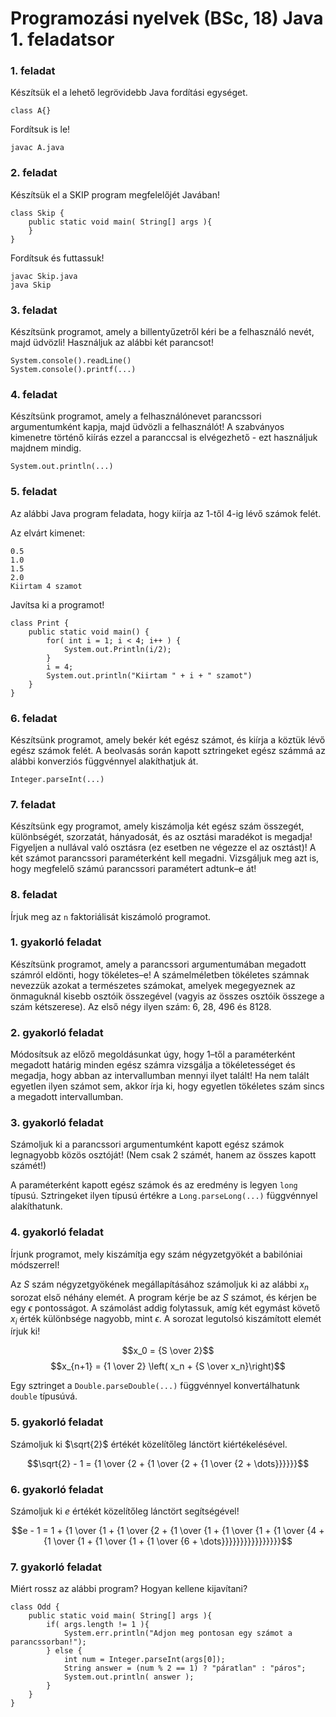 # Programozási nyelvek (BSc, 18) Java 1. feladatsor



### 1. feladat

Készítsük el a lehető legrövidebb Java fordítási egységet.

~~~{.java}
class A{}
~~~

Fordítsuk is le!

~~~
javac A.java
~~~

### 2. feladat

Készítsük el a SKIP program megfelelőjét Javában!

~~~{.java}
class Skip {
    public static void main( String[] args ){
    }
}
~~~

Fordítsuk és futtassuk!

~~~
javac Skip.java
java Skip
~~~

### 3. feladat

Készítsünk programot, amely a billentyűzetről kéri be a felhasználó nevét,
majd üdvözli! Használjuk az alábbi két parancsot!

~~~{.java}
System.console().readLine()
System.console().printf(...)
~~~

### 4. feladat

Készítsünk programot, amely a felhasználónevet parancssori argumentumként
kapja, majd üdvözli a felhasználót! A szabványos kimenetre történő kiírás
ezzel a paranccsal is elvégezhető - ezt használjuk majdnem mindig.

~~~{.java}
System.out.println(...)
~~~

### 5. feladat

Az alábbi Java program feladata, hogy kiírja az 1-től 4-ig lévő számok felét.

Az elvárt kimenet:
```
0.5
1.0
1.5
2.0
Kiirtam 4 szamot
```

Javítsa ki a programot!

~~~{.java}
class Print {
    public static void main() {
        for( int i = 1; i < 4; i++ ) {
            System.out.Println(i/2);
        }
        i = 4;
        System.out.println("Kiirtam " + i + " szamot")
    }
}
~~~

### 6. feladat

Készítsünk programot, amely bekér két egész számot, és kiírja a köztük lévő egész
számok felét. A beolvasás során kapott sztringeket egész számmá az alábbi konverziós
függvénnyel alakíthatjuk át.

~~~{.java}
Integer.parseInt(...)
~~~

### 7. feladat

Készítsünk egy programot, amely kiszámolja két egész szám összegét,
különbségét, szorzatát, hányadosát, és az osztási maradékot is megadja!
Figyeljen a nullával való osztásra (ez esetben ne végezze el az osztást)!
A két számot parancssori paraméterként kell megadni. Vizsgáljuk meg azt is,
hogy megfelelő számú parancssori paramétert adtunk–e át!

### 8. feladat

Írjuk meg az `n` faktoriálisát kiszámoló programot.

### 1. gyakorló feladat

Készítsünk programot, amely a parancssori argumentumában megadott
számról eldönti, hogy tökéletes–e! A számelméletben tökéletes számnak
nevezzük azokat a természetes számokat, amelyek megegyeznek az önmaguknál
kisebb osztóik összegével (vagyis az összes osztóik összege a szám kétszerese).
Az első négy ilyen szám: 6, 28, 496 és 8128.

### 2. gyakorló feladat

Módosítsuk az előző megoldásunkat úgy, hogy 1–től a paraméterként megadott
határig minden egész számra vizsgálja a tökéletességet és megadja, hogy abban az
intervallumban mennyi ilyet talált! Ha nem talált egyetlen ilyen számot sem,
akkor írja ki, hogy egyetlen tökéletes szám sincs a megadott intervallumban.

### 3. gyakorló feladat

Számoljuk ki a parancssori argumentumként kapott egész számok legnagyobb
közös osztóját! (Nem csak 2 számét, hanem az összes kapott számét!)

A paraméterként kapott egész számok és az eredmény is legyen `long` típusú.
Sztringeket ilyen típusú értékre a `Long.parseLong(...)` függvénnyel alakíthatunk.

### 4. gyakorló feladat

Írjunk programot, mely kiszámítja egy szám négyzetgyökét a babilóniai módszerrel!

Az $S$ szám négyzetgyökének megállapításához számoljuk ki az alábbi $x_n$ sorozat első
néhány elemét. A program kérje be az $S$ számot, és kérjen be egy $\epsilon$ pontosságot.
A számolást addig folytassuk, amíg két egymást követő $x_i$ érték különbsége nagyobb,
mint $\epsilon$. A sorozat legutolsó kiszámított elemét írjuk ki!

$$x_0 = {S \over 2}$$
$$x_{n+1} = {1 \over 2} \left( x_n + {S \over x_n}\right)$$

Egy sztringet a `Double.parseDouble(...)` függvénnyel konvertálhatunk `double` típusúvá.

### 5. gyakorló feladat

Számoljuk ki $\sqrt{2}$ értékét közelítőleg lánctört kiértékelésével.

$$\sqrt{2} - 1 = {1 \over {2 + {1 \over {2 + {1 \over {2 + \dots}}}}}}$$

### 6. gyakorló feladat

Számoljuk ki $e$ értékét közelítőleg lánctört segítségével!

$$e - 1 = 1 + {1 \over {1 + {1 \over {2 + {1 \over {1 + {1 \over {1 + {1 \over {4 + {1 \over {1 + {1 \over {1 + {1 \over {6 + \dots}}}}}}}}}}}}}}}}$$

### 7. gyakorló feladat

Miért rossz az alábbi program? Hogyan kellene kijavítani?

~~~{.java}
class Odd {
    public static void main( String[] args ){
        if( args.length != 1 ){
            System.err.println("Adjon meg pontosan egy számot a parancssorban!");
        } else {
            int num = Integer.parseInt(args[0]);
            String answer = (num % 2 == 1) ? "páratlan" : "páros";
            System.out.println( answer );
        }
    }
}
~~~

